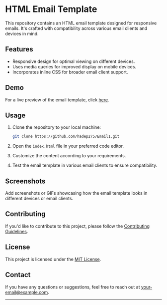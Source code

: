 # HTML Email Template

This repository contains an HTML email template designed for responsive emails. It's crafted with compatibility across various email clients and devices in mind.

## Features

- Responsive design for optimal viewing on different devices.
- Uses media queries for improved display on mobile devices.
- Incorporates inline CSS for broader email client support.

## Demo

For a live preview of the email template, click [here](https://hadep275.github.io/Email1/).

## Usage

1. Clone the repository to your local machine:

    ```bash
    git clone https://github.com/hadep275/Email1.git
    ```

2. Open the `index.html` file in your preferred code editor.

3. Customize the content according to your requirements.

4. Test the email template in various email clients to ensure compatibility.

## Screenshots

Add screenshots or GIFs showcasing how the email template looks in different devices or email clients.

## Contributing

If you'd like to contribute to this project, please follow the [Contributing Guidelines](CONTRIBUTING.md).

## License

This project is licensed under the [MIT License](LICENSE).

## Contact

If you have any questions or suggestions, feel free to reach out at [your-email@example.com](mailto:your-email@example.com).

---
